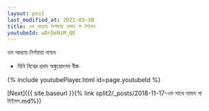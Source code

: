 ```yaml
---
layout: post
last_modified_at: 2021-03-30
title: ওম আধ্যায় নির্গমায়া নামায গা টাইমস
youtubeId: wDrDeNiM_QE
---
```

 
 
 ওম আধ্যায় নির্গমায়া নামায  
 
 -  যিনি বিশ্বের প্রথম অঙ্কুরোদগম বীজ 
 
  
 
  
 
 
 
 
 
 


{% include youtubePlayer.html id=page.youtubeId %}
 
[Next]({{ site.baseurl }}{% link  split2/_posts/2018-11-17-ওম সাথে নামায গা টাইমস.md%})
 
